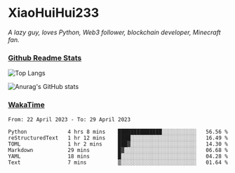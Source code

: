 # XiaoHuiHui233

*A lazy guy, loves Python, Web3 follower, blockchain developer, Minecraft fan.*

### [Github Readme Stats](https://github.com/anuraghazra/github-readme-stats)

![Top Langs](https://github-readme-stats.vercel.app/api/top-langs/?username=XiaoHuiHui233&layout=compact&theme=github_dark)

![Anurag's GitHub stats](https://github-readme-stats.vercel.app/api?username=XiaoHuiHui233&show_icons=true&theme=github_dark)

### [WakaTime](https://wakatime.com)

<!--START_SECTION:waka-->

```text
From: 22 April 2023 - To: 29 April 2023

Python             4 hrs 8 mins    ██████████████░░░░░░░░░░░   56.56 %
reStructuredText   1 hr 12 mins    ████░░░░░░░░░░░░░░░░░░░░░   16.49 %
TOML               1 hr 2 mins     ███▓░░░░░░░░░░░░░░░░░░░░░   14.30 %
Markdown           29 mins         █▓░░░░░░░░░░░░░░░░░░░░░░░   06.68 %
YAML               18 mins         █░░░░░░░░░░░░░░░░░░░░░░░░   04.28 %
Text               7 mins          ▒░░░░░░░░░░░░░░░░░░░░░░░░   01.64 %
```

<!--END_SECTION:waka-->
